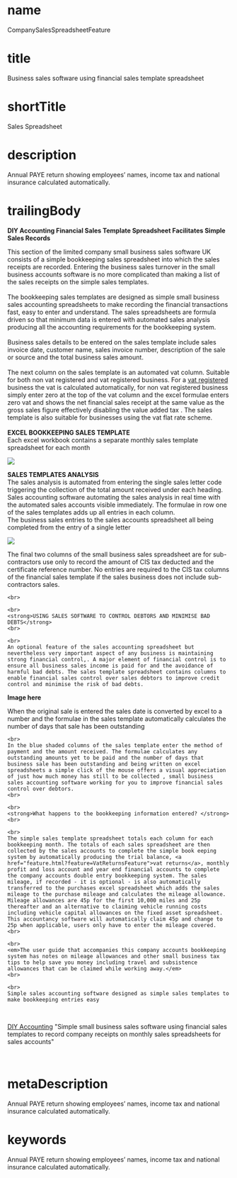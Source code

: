 # name
CompanySalesSpreadsheetFeature

# title
Business sales software using financial sales template spreadsheet

# shortTitle
Sales Spreadsheet

# description
<p>
        <span>Annual&nbsp;PAYE&nbsp;return showing employees&rsquo; names, income tax and national insurance calculated automatically.</span>
    </p>

# trailingBody
<p>
    <strong>DIY Accounting Financial Sales Template Spreadsheet Facilitates Simple Sales Records</strong>
</p>
<p>
    This section of the limited company small business sales software UK consists of a simple bookkeeping sales spreadsheet into which the sales receipts are recorded. Entering the business sales turnover in the small business accounts software is no more complicated than making a list of the sales receipts on the simple sales templates.
    <br>
    &nbsp;
    <br>
    The bookkeeping sales templates are designed as simple small business sales accounting spreadsheets to make recording the financial transactions fast, easy to enter and understand. The sales spreadsheets are formula driven so that minimum data is entered with automated sales analysis producing all the accounting requirements for the bookkeeping system.
    <br>
    &nbsp;
    <br>
    Business sales details to be entered on the sales template include sales invoice date, customer name, sales invoice number, description of the sale or source and the total business sales amount.
    <br>
    &nbsp;
    <br>
    The next column on the sales template is an automated vat column. Suitable for both non vat registered and vat registered business. For a <a href="feature.html?feature=VatReturnsFeature">vat registered </a>business the vat is calculated automatically, for non vat registered business simply enter zero at the top of the vat column and the excel formulae enters zero vat and shows the net financial sales receipt at the same value as the gross sales figure effectively disabling the value added tax . The sales template is also suitable for businesses using the vat flat rate scheme.
    <br>
    &nbsp;
    <br>
    <strong>EXCEL BOOKKEEPING SALES TEMPLATE</strong>
    <br>
    Each excel workbook contains a separate monthly sales template spreadsheet for each month
</p>
<p>
    <span><img src="api/images?contentType=image/jpg&image=/uk/co/diyaccounting/ct/attachments/2719958/2720375.jpg" /></span>
</p>
<p>
    <strong>SALES TEMPLATES ANALYSIS</strong>
    <br>
    The sales analysis is automated from entering the single sales letter code triggering the collection of the total amount received under each heading. Sales accounting software automating the sales analysis in real time with the automated sales accounts visible immediately. The formulae in row one of the sales templates adds up all entries in each column.
    <br>
    The business sales entries to the sales accounts spreadsheet all being completed from the entry of a single letter
</p>
<p>
    <span><img src="api/images?contentType=image/jpg&image=/uk/co/diyaccounting/ct/attachments/2719958/2720369.jpg" /></span>
</p>
<p>
    The final two columns of the small business sales spreadsheet are for sub-contractors use only to record the amount of CIS tax deducted and the certificate reference number. No entries are required to the CIS tax columns of the financial sales template if the sales business does not include sub-contractors sales. 
    <br>
     
    <br>
     
    <br>
    <strong>USING SALES SOFTWARE TO CONTROL DEBTORS AND MINIMISE BAD DEBTS</strong>
    <br>
     
    <br>
    An optional feature of the sales accounting spreadsheet but nevertheless very important aspect of any business is maintaining strong financial control,. A major element of financial control is to ensure all business sales income is paid for and the avoidance of harmful bad debts. The sales template spreadsheet contains columns to enable financial sales control over sales debtors to improve credit control and minimise the risk of bad debts.
</p>
<p>
    <strong>Image here</strong>
</p>
<p>
    When the original sale is entered the sales date is converted by excel to a number and the formulae in the sales template automatically calculates the number of days that sale has been outstanding
    <br>
     
    <br>
    In the blue shaded columns of the sales template enter the method of payment and the amount received. The formulae calculates any outstanding amounts yet to be paid and the number of days that business sale has been outstanding and being written on excel spreadsheets a simple click of the mouse offers a visual appreciation of just how much money has still to be collected , small business sales accounting software working for you to improve financial sales control over debtors.
    <br>
     
    <br>
    <strong>What happens to the bookkeeping information entered? </strong>
    <br>
     
    <br>
    The simple sales template spreadsheet totals each column for each bookkeeping month. The totals of each sales spreadsheet are then collected by the sales accounts to complete the simple book eeping system by automatically producing the trial balance, <a href="feature.html?feature=VatReturnsFeature">vat returns</a>, monthly profit and loss account and year end financial accounts to complete the company accounts double entry bookkeeping system. The sales mileage, if recorded - it is optional - is also automatically transferred to the purchases excel spreadsheet which adds the sales mileage to the purchase mileage and calculates the mileage allowance. Mileage allowances are 45p for the first 10,000 miles and 25p thereafter and an alternative to claiming vehicle running costs including vehicle capital allowances on the fixed asset spreadsheet. This accountancy software will automatically claim 45p and change to 25p when applicable, users only have to enter the mileage covered.
    <br>
     
    <br>
    <em>The user guide that accompanies this company accounts bookkeeping system has notes on mileage allowances and other small business tax tips to help save you money including travel and subsistence allowances that can be claimed while working away.</em>
    <br>
     
    <br>
    Simple sales accounting software designed as simple sales templates to make bookkeeping entries easy
</p>
<p>&nbsp;</p>
<p>
    <a href="home.html">DIY Accounting</a> "Simple small business sales software using financial sales templates to record company receipts on monthly sales spreadsheets for sales accounts"
</p>
<p>&nbsp;</p>


# metaDescription
<p>
        <span>Annual&nbsp;PAYE&nbsp;return showing employees&rsquo; names, income tax and national insurance calculated automatically.</span>
    </p>

# keywords
<p>
        <span>Annual&nbsp;PAYE&nbsp;return showing employees&rsquo; names, income tax and national insurance calculated automatically.</span>
    </p>
